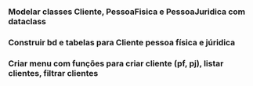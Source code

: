 ### Modelar classes Cliente, PessoaFisica e PessoaJuridica com dataclass
### Construir bd e tabelas para Cliente pessoa física e júridica
### Criar menu com funções para criar cliente (pf, pj), listar clientes, filtrar clientes

####
